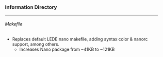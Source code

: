 ### Information Directory ###
---

###### Makefile ######
  - Replaces default LEDE nano makefile, adding syntax color & nanorc support, among others.
    - Increases Nano package from ~41KB to ~121KB
